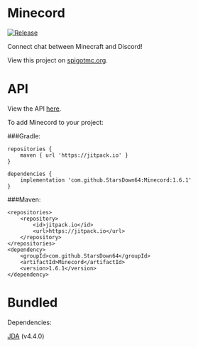 # Minecord
[![Release](https://jitpack.io/v/StarsDown64/Minecord.svg)](https://jitpack.io/#StarsDown64/Minecord)

Connect chat between Minecraft and Discord!

View this project on [spigotmc.org](https://www.spigotmc.org/resources/minecord.84702/).

# API
View the API [here](https://starsdown64.github.io/Minecord).

To add Minecord to your project:

###Gradle:

```
repositories {
    maven { url 'https://jitpack.io' }
}

dependencies {
    implementation 'com.github.StarsDown64:Minecord:1.6.1'
}
```

###Maven:

```
<repositories>
    <repository>
        <id>jitpack.io</id>
        <url>https://jitpack.io</url>
    </repository>
</repositories>
<dependency>
    <groupId>com.github.StarsDown64</groupId>
    <artifactId>Minecord</artifactId>
    <version>1.6.1</version>
</dependency>
```


# Bundled
Dependencies:

[JDA](https://github.com/DV8FromTheWorld/JDA) (v4.4.0)
